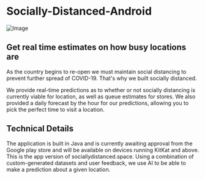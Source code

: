 # Socially-Distanced-Android

![Image](https://mozley.tech/img/sociallydistancedapp.png)

## Get real time estimates on how busy locations are
As the country begins to re-open we must maintain social distancing to prevent further spread of COVID-19. That's why we built socially distanced.

We provide real-time predictions as to whether or not socially distancing is currently viable for location, as well as queue estimates for stores. We also provided a daily forecast by the hour for our predictions, allowing you to pick the perfect time to visit a location.


## Technical Details
The application is built in Java and is currently awaiting approval from the Google play store and will be available on devices running KitKat and above. This is the app version of sociallydistanced.space. Using a combination of custom-generated datasets and user feedback, we use AI to be able to make a prediction about a given location.
